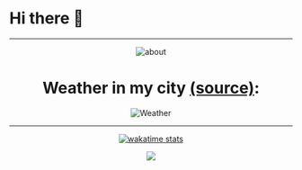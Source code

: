 # Hi there 👋
<hr />
<p align="center">
   <img src="https://myreadme.vercel.app/api/embed/messengernew?panels=userstatistics,toprepositories,toplanguages,commitgraph" alt="about" />
</p>
<h1 align="center">Weather in my city <a href="https://github.com/Andcool-Systems/weather-widget-api">(source)</a>:</h1>
<p align="center">
   <img 
      src="https://weather.andcool.ru/api?place=ростов на дону&language=en&theme=pixel-city&size=small"
      alt="Weather"
      />
   </a>
</p>
<hr />
<p align="center">
   <a href="https://wakatime.com/@messenger_qs">
   <img 
      src="https://wakatime.com/badge/user/018c1ed7-aa46-4a1a-89ce-326d0c4b0b75.svg"
      alt="wakatime stats"
      /img>
   </a>
</p>
<p align="center">
  <a href="https://skillicons.dev">
    <img src="https://skillicons.dev/icons?i=py,kotlin,arch,bash,crystal,stackoverflow,cloudflare,discord,flask,git,github,gitlab,gmail,idea,ktor,linux,md,pnpm,prisma,pycharm,supabase,tailwind,vscode,windows,vercel,devto&perline=13" />
  </a>
</p>

